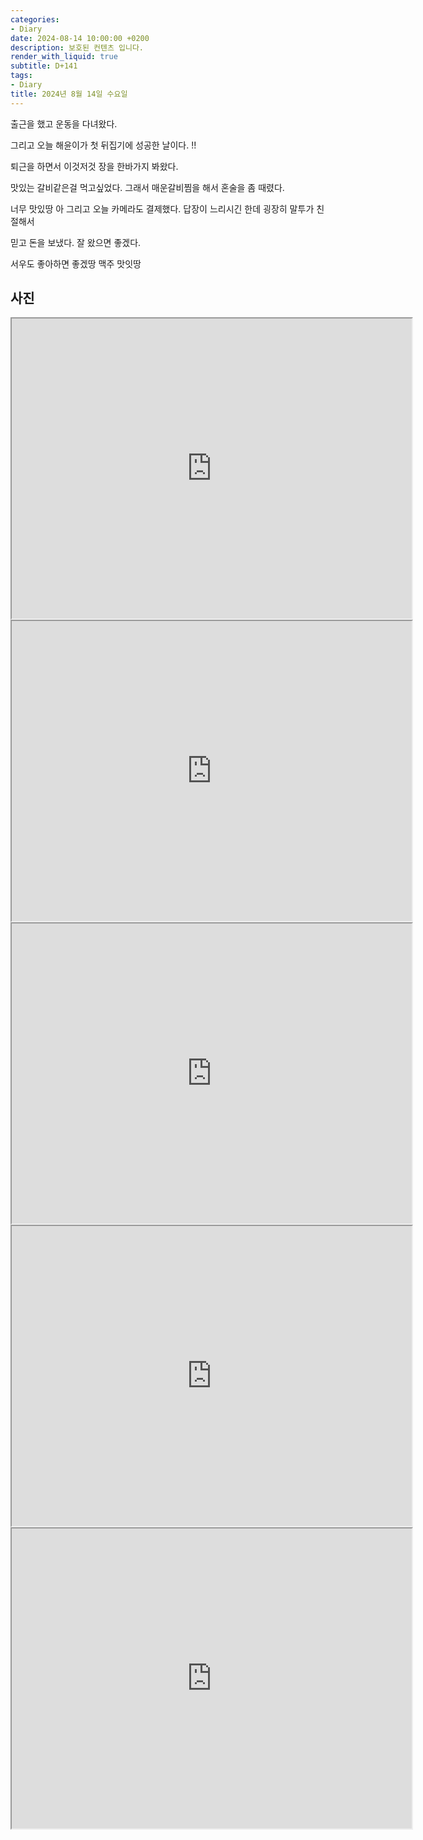 ```yaml
---
categories:
- Diary
date: 2024-08-14 10:00:00 +0200
description: 보호된 컨텐츠 입니다.
render_with_liquid: true
subtitle: D+141
tags:
- Diary
title: 2024년 8월 14일 수요일
---
```


출근을 했고 운동을 다녀왔다.

그리고 오늘 해윤이가 첫 뒤집기에 성공한 날이다. !!

퇴근을 하면서 이것저것 장을 한바가지 봐왔다. 

맛있는 갈비같은걸 먹고싶었다. 그래서 매운갈비찜을 해서 혼술을 좀 때렸다.

너무 맛있땅 아 그리고 오늘 카메라도 결제했다. 답장이 느리시긴 한데 굉장히 말투가 친절해서

믿고 돈을 보냈다. 잘 왔으면 좋겠다. 

서우도 좋아하면 좋겠땅 맥주 맛잇땅



## 사진

<iframe src="https://drive.google.com/file/d/1wmYfzE3YefvGJSgwV0jVd24OF-Mk28jp/preview" width="640" height="480" allow="autoplay"></iframe>

<iframe src="https://drive.google.com/file/d/1L8mfRElNfxlsV8FG41yLY9-RiA26Hasr/preview" width="640" height="480" allow="autoplay"></iframe>

<iframe src="https://drive.google.com/file/d/10NGG-OzDzIeQT1I1_CozQGmOK3eJmICN/preview" width="640" height="480" allow="autoplay"></iframe>

<iframe src="https://drive.google.com/file/d/1Oh3LwP5YSChOKcfaXFQgn_AvFq5a29iS/preview" width="640" height="480" allow="autoplay"></iframe>

<iframe src="https://drive.google.com/file/d/1J4hl5x3geJQX8k92n6iFwWL6ykw4Xaff/preview" width="640" height="480" allow="autoplay"></iframe>
